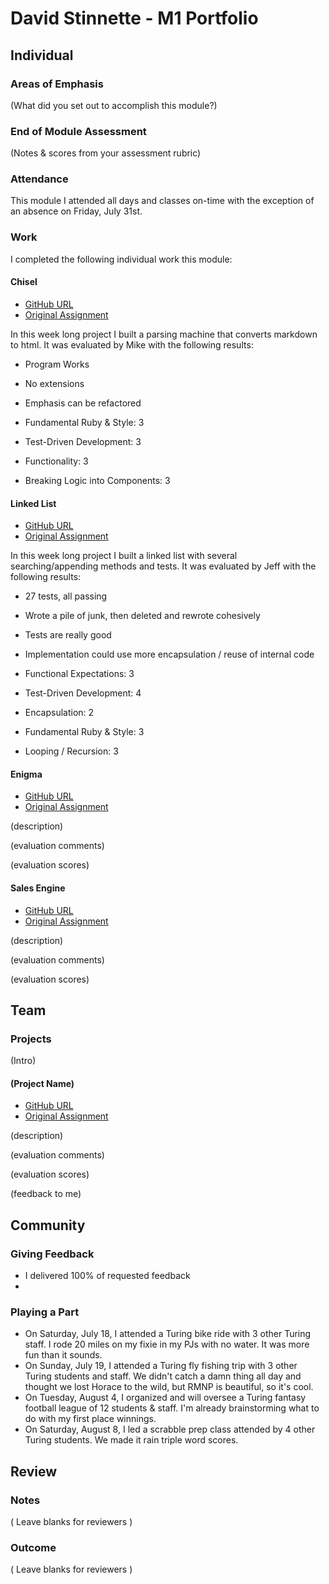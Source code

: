 # David Stinnette - M1 Portfolio

## Individual

### Areas of Emphasis

(What did you set out to accomplish this module?)

### End of Module Assessment

(Notes & scores from your assessment rubric)

### Attendance

This module I attended all days and classes on-time with the exception of an absence on Friday, July 31st.

### Work

I completed the following individual work this module:

#### Chisel

* [GitHub URL](https://github.com/dastinnette/Chisel)
* [Original Assignment]()

In this week long project I built a parsing machine that converts markdown to html. It was evaluated by Mike with the following results:

* Program Works
* No extensions
* Emphasis can be refactored

* Fundamental Ruby & Style: 3
* Test-Driven Development: 3
* Functionality: 3
* Breaking Logic into Components: 3

#### Linked List

* [GitHub URL](https://github.com/dastinnette/LinkedLists)
* [Original Assignment]()

In this week long project I built a linked list with several searching/appending methods and tests. It was evaluated by Jeff with the following results:

* 27 tests, all passing
* Wrote a pile of junk, then deleted and rewrote cohesively
* Tests are really good
* Implementation could use more encapsulation / reuse of internal code

* Functional Expectations: 3
* Test-Driven Development: 4
* Encapsulation: 2
* Fundamental Ruby & Style: 3
* Looping / Recursion: 3

#### Enigma

* [GitHub URL]()
* [Original Assignment]()

(description)

(evaluation comments)

(evaluation scores)

#### Sales Engine

* [GitHub URL]()
* [Original Assignment]()

(description)

(evaluation comments)

(evaluation scores)

## Team

### Projects

(Intro)

#### (Project Name)

* [GitHub URL]()
* [Original Assignment]()

(description)

(evaluation comments)

(evaluation scores)

(feedback to me)

## Community

### Giving Feedback

* I delivered 100% of requested feedback
*

### Playing a Part

* On Saturday, July 18, I attended a Turing bike ride with 3 other Turing staff. I rode 20 miles on my fixie in my PJs with no water. It was more fun than it sounds.
* On Sunday, July 19, I attended a Turing fly fishing trip with 3 other Turing students and staff. We didn't catch a damn thing all day and thought we lost Horace to the wild, but RMNP is beautiful, so it's cool.
* On Tuesday, August 4, I organized and will oversee a Turing fantasy football league of 12 students & staff. I'm already brainstorming what to do with my first place winnings.
* On Saturday, August 8, I led a scrabble prep class attended by 4 other Turing students. We made it rain triple word scores.

## Review

### Notes

( Leave blanks for reviewers )

### Outcome

( Leave blanks for reviewers )

